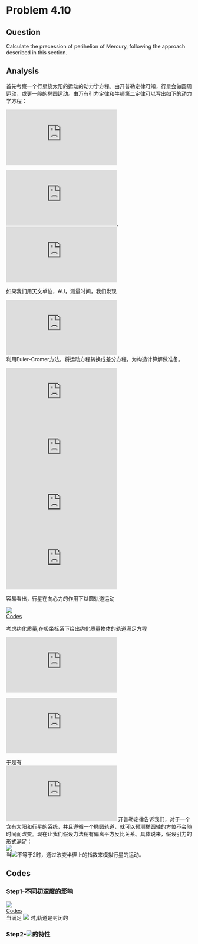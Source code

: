# Problem 4.10  

## Question
Calculate the precession of perihelion of Mercury, following the approach described in this section.

## Analysis
首先考察一个行星绕太阳的运动的动力学方程。由开普勒定律可知，行星会做圆周运动，或更一般的椭圆运动。由万有引力定律和牛顿第二定律可以写出如下的动力学方程：

![](http://latex.codecogs.com/png.latex?F_G=%5Cfrac%7BG%20M_S%20M_E%7D%7Br%5E2%7D)  

![](http://latex.codecogs.com/png.latex?%5Cfrac%7Bdv_x%7D%7Bdt%7D=-%5Cfrac%7BGM_s%20M_E%20x%7D%7Br%5E3%7D),
![](http://latex.codecogs.com/png.latex?%5Cfrac%7Bdv_y%7D%7Bdt%7D=-%5Cfrac%7BGM_s%20y%7D%7Br%5E3%7D)  

如果我们用天文单位，AU，测量时间，我们发现  

![](http://latex.codecogs.com/png.latex?G%20M_S=v%5E2%20r=4%20%5Cpi%5E2%20%20AU%5E2/yr%5E2)  
利用Euler-Cromer方法，将运动方程转换成差分方程，为构造计算解做准备。  

![](http://latex.codecogs.com/png.latex?v_%7Bx,i+1%7D=v_%7Bx,i%7D-%5Cfrac%7B4%5Cpi%5E2%20x_i%7D%7Br_i%5E3%7D%5CDelta%20t)  
![](http://latex.codecogs.com/png.latex?x_%7Bi+1%7D=x_i%20+v_%7Bx,i+1%7D%5CDelta%20t)  
![](http://latex.codecogs.com/png.latex?v_%7By,i+1%7D=v_%7By,i%7D-%5Cfrac%7B4%5Cpi%5E2%20y_i%7D%7Br_i%5E3%7D%5CDelta%20t)  
![](http://latex.codecogs.com/png.latex?y_%7Bi+1%7D=y_i+v_%7By,i+1%7D%5CDelta%20t)  

容易看出，行星在向心力的作用下以圆轨道运动  

![](http://upload-images.jianshu.io/upload_images/3771733-3ed067606e468e7c.png?imageMogr2/auto-orient/strip%7CimageView2/2/w/1240)  
[Codes](https://github.com/Monotone1997/computationalphysics_N2015301020041/blob/master/Exercise_10/Mercury.py)

考虑约化质量,在极坐标系下给出约化质量物体的轨道满足方程  

![](http://latex.codecogs.com/png.latex?%5Cmu%5Cequiv%20%5Cfrac%7Bm1m2%7D%7Bm1+m2%7D)  

![](http://latex.codecogs.com/png.latex?%5Cfrac%7Bd%5E2%7D%7Bdt%20%5E2%7D%20(%5Cfrac%7B1%7D%7Br%7D)+%5Cfrac%7B1%7D%7Br%7D=-%5Cfrac%7B%5Cmu%20r%5E2%7D%7BL%5E2%7D%20F(r))  

于是有  
![](http://latex.codecogs.com/png.latex?r=(%5Cfrac%7BL%5E2%7D%7B%5Cmu%20G%20M_s%20M_P%7D%20)%5Cfrac%7B1%7D%7B1-e%20cos%5Ctheta%20%7D)  
开普勒定律告诉我们，对于一个含有太阳和行星的系统，并且遵循一个椭圆轨道，就可以预测椭圆轴的方位不会随时间而改变。现在让我们假设力法稍有偏离平方反比关系。具体说来，假设引力的形式满足：  
![](http://latex.codecogs.com/png.latex?F_G=\frac{G%20M_S%20M_E}{r^\beta})  
当![](http://latex.codecogs.com/png.latex?\beta)不等于2时，通过改变半径上的指数来模拟行星的运动。

## Codes
### Step1-不同初速度的影响
![](https://github.com/Monotone1997/computationalphysics_N2015301020041/blob/master/Exercise_10/QQ%E6%88%AA%E5%9B%BE20171201233455.jpg)  
[Codes](https://github.com/Monotone1997/computationalphysics_N2015301020041/blob/master/Exercise_10/Mercury2.py)  
当满足
![](http://latex.codecogs.com/png.latex?v=v_{0}=\sqrt{\frac{GM_S(1-e)}{a(1+e)}})
时,轨道是封闭的

### Step2-![](http://latex.codecogs.com/png.latex?\beta)的特性
